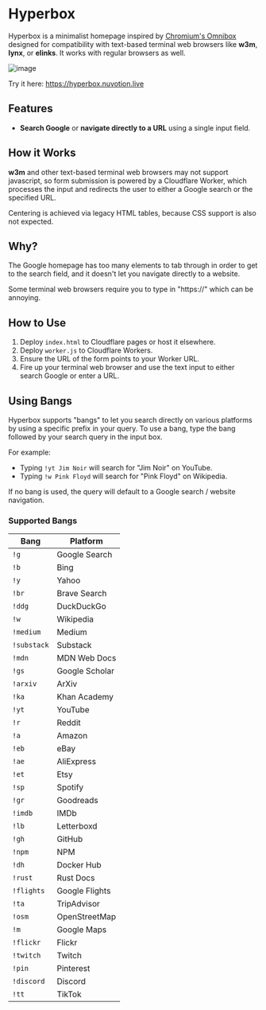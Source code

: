 # Hyperbox

Hyperbox is a minimalist homepage inspired by [Chromium's Omnibox](https://www.chromium.org/user-experience/omnibox/) designed for compatibility with text-based terminal web browsers like **w3m**, **lynx**, or **elinks**. It works with regular browsers as well.

![image](https://github.com/user-attachments/assets/df300251-ff32-42d0-8d1e-db94ce6ee5be)

Try it here: https://hyperbox.nuvotion.live

## Features

- **Search Google** or **navigate directly to a URL** using a single input field.

## How it Works

**w3m** and other text-based terminal web browsers may not support javascript, so form submission is powered by a Cloudflare Worker, which processes the input and redirects the user to either a Google search or the specified URL.

 Centering is achieved via legacy HTML tables, because CSS support is also not expected.

## Why?

The Google homepage has too many elements to tab through in order to get to the search field, and it doesn't let you navigate directly to a website.

Some terminal web browsers require you to type in "https://" which can be annoying.

## How to Use

1. Deploy `index.html` to Cloudflare pages or host it elsewhere.
2. Deploy `worker.js` to Cloudflare Workers.
3. Ensure the URL of the form points to your Worker URL.
4. Fire up your terminal web browser and use the text input to either search Google or enter a URL.

## Using Bangs

Hyperbox supports "bangs" to let you search directly on various platforms by using a specific prefix in your query. To use a bang, type the bang followed by your search query in the input box. 

For example:
- Typing `!yt Jim Noir` will search for "Jim Noir" on YouTube.
- Typing `!w Pink Floyd` will search for "Pink Floyd" on Wikipedia.

If no bang is used, the query will default to a Google search / website navigation.

### Supported Bangs

| Bang     | Platform                     |
|----------|------------------------------|
| `!g`     | Google Search                |
| `!b`     | Bing                         |
| `!y`     | Yahoo                        |
| `!br`    | Brave Search                 |
| `!ddg`   | DuckDuckGo                   |
| `!w`     | Wikipedia                    |
| `!medium` | Medium                      |
| `!substack`| Substack                   |
| `!mdn`   | MDN Web Docs                 |
| `!gs`    | Google Scholar               |
| `!arxiv` | ArXiv                        |
| `!ka`    | Khan Academy                 |
| `!yt`    | YouTube                      |
| `!r`     | Reddit                       |
| `!a`     | Amazon                       |
| `!eb`    | eBay                         |
| `!ae`    | AliExpress                   |
| `!et`    | Etsy                         |
| `!sp`    | Spotify                      |
| `!gr`    | Goodreads                    |
| `!imdb`  | IMDb                         |
| `!lb`    | Letterboxd                   |
| `!gh`    | GitHub                       |
| `!npm`   | NPM                          |
| `!dh`    | Docker Hub                   |
| `!rust`  | Rust Docs                    |
| `!flights` | Google Flights             |
| `!ta`    | TripAdvisor                  |
| `!osm`   | OpenStreetMap                |
| `!m`     | Google Maps                  |
| `!flickr`| Flickr                       |
| `!twitch`| Twitch                       |
| `!pin`   | Pinterest                    |
| `!discord`| Discord                     |
| `!tt`    | TikTok                       |
